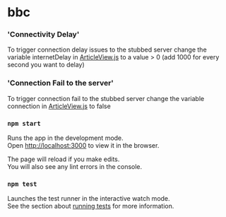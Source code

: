 # bbc

### 'Connectivity Delay'
To trigger connection delay issues to the stubbed server change the variable internetDelay in [ArticleView.js](./Routing/ArticleView.js) to a value > 0 (add 1000 for every second you want to delay) 

### 'Connection Fail to the server'
To trigger connection fail to the stubbed server change the variable connection in [ArticleView.js](./Routing/ArticleView.js) to false

### `npm start`

Runs the app in the development mode.\
Open [http://localhost:3000](http://localhost:3000) to view it in the browser.

The page will reload if you make edits.\
You will also see any lint errors in the console.

### `npm test`

Launches the test runner in the interactive watch mode.\
See the section about [running tests](https://facebook.github.io/create-react-app/docs/running-tests) for more information.
